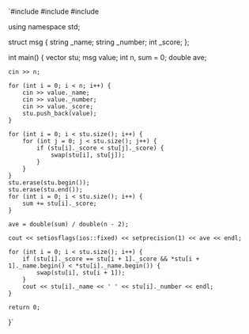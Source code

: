 `#include <iostream>
#include <iomanip>
#include <vector> 


using namespace std;

struct msg {
	string _name;
	string _number;
	int _score;
};

int main() {
	vector<msg> stu;
	msg value;
	int n, sum = 0;
	double ave;
	
	cin >> n;
	
	for (int i = 0; i < n; i++) {
		cin >> value._name;
		cin >> value._number;
		cin >> value._score;
		stu.push_back(value);
	}
	
	for (int i = 0; i < stu.size(); i++) {
		for (int j = 0; j < stu.size(); j++) {
			if (stu[i]._score < stu[j]._score) {
				swap(stu[i], stu[j]);
			}
		}
	}
	stu.erase(stu.begin());
	stu.erase(stu.end());
	for (int i = 0; i < stu.size(); i++) {
		sum += stu[i]._score;
	}
	
	ave = double(sum) / double(n - 2);
	
	cout << setiosflags(ios::fixed) << setprecision(1) << ave << endl;
	
	for (int i = 0; i < stu.size(); i++) {
		if (stu[i]._score == stu[i + 1]._score && *stu[i + 1]._name.begin() < *stu[i]._name.begin()) {
			swap(stu[i], stu[i + 1]);
		}
		cout << stu[i]._name << ' ' << stu[i]._number << endl;
	}
	
	return 0;
}`